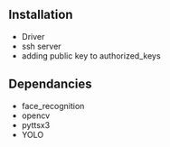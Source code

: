 ## Installation
- Driver
- ssh server
- adding public key to authorized_keys

## Dependancies
- face_recognition
- opencv
- pyttsx3
- YOLO
